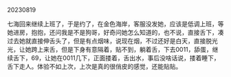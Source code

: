20230819

七海回来继续上班了，于是约了，在金色海岸，客服没发她，应该是低调上班，等她进房，抱抱，还问我是不是狗哥，好奇问她怎么知道的，也不说，直接舌下，凑过去她就直接伸舌头了，但是有点烟味，说现在烟，不过还好是白天，直接脱光光，让她跨上来舌，但是下身有意隔着，贴不到，躺着舌，下去0011，舔蛋，继续舌下，69，让她在0011几下，正面搂着，舌出水，事后没啥话说，搂着睡下，舌下走人。体验不如上次，上次是真的很俏皮的感觉，还能贴贴。